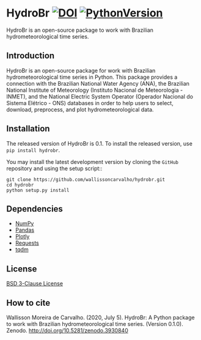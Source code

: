 # HydroBr [![DOI](https://zenodo.org/badge/276715050.svg)](https://zenodo.org/badge/latestdoi/276715050) [![PythonVersion](https://img.shields.io/badge/python-3.6%20%7C%203.7%20%7C%203.8-blue)](https://img.shields.io/badge/python-3.6%20%7C%203.7%20%7C%203.8-blue)

HydroBr is an open-source package to work with Brazilian hydrometeorological time series.

Introduction
------------
HydroBr is an open-source package for work with Brazilian hydrometeorological time series in Python. This package
provides a connection with the Brazilian  National Water Agency (ANA), the Brazilian National Institute of Meteorology
(Instituto Nacional de Meteorologia - INMET), and the National Electric System Operator (Operador Nacional do Sistema
Elétrico - ONS) databases in order to help users to select, download, preprocess, and plot hydrometeorological data. 

Installation
------------
The released version of HydroBr is 0.1.  To install the released
version, use ``pip install hydrobr``.

You may install the latest development version by cloning the
`GitHub` repository and using the setup script::

    git clone https://github.com/wallissoncarvalho/hydrobr.git
    cd hydrobr
    python setup.py install

## Dependencies
- [NumPy](https://numpy.org/)
- [Pandas](https://pandas.pydata.org/)
- [Plotly](https://plotly.com/python/)
- [Requests](https://requests.readthedocs.io/en/master/)
- [tqdm](https://github.com/tqdm/tqdm)

## License
[BSD 3-Clause License](https://github.com/wallissoncarvalho/hydrobr/blob/master/LICENSE)

## How to cite
Wallisson Moreira de Carvalho. (2020, July 5). HydroBr: A Python package to work with Brazilian hydrometeorological
time series. (Version 0.1.0). Zenodo. http://doi.org/10.5281/zenodo.3930840